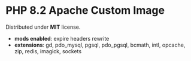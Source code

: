 # PHP 8.2 Apache Custom Image

Distributed under **MIT** license.

* **mods enabled**: expire headers rewrite
* **extensions**: gd, pdo_mysql, pgsql, pdo_pgsql, bcmath, intl, opcache, zip, redis, imagick, sockets
